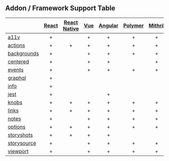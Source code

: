 ## Addon / Framework Support Table

| |[React](app/react)|[React Native](app/react-native)|[Vue](app/vue)|[Angular](app/angular)| [Polymer](app/polymer)| [Mithril](app/mithril)| [HTML](app/html)| [Marko](app/marko)| [Svelte](app/svelte)|
| ----------- |:-------:|:-------:|:-------:|:-------:|:-------:|:-------:|:-------:|:-------:|:-------:|
|[a11y](addons/a11y)              |+| |+|+|+|+|+|+| |
|[actions](addons/actions)        |+|+|+|+|+|+|+|+| |
|[backgrounds](addons/backgrounds)  |+| |+|+|+|+|+|+|+|
|[centered](addons/centered)      |+| |+|+| |+|+| |+|
|[events](addons/events)          |+| |+|+|+|+|+|+| |
|[graphql](addons/graphql)        |+| | | | | | | | |
|[info](addons/info)              |+| | | | | | | | |
|[jest](addons/jest)              |+| | |+| | |+| | |
|[knobs](addons/knobs)            |+|+|+|+|+|+|+|+|+|
|[links](addons/links)            |+|+|+|+|+|+|+| | |
|[notes](addons/notes)            |+| |+|+|+|+|+| | |
|[options](addons/options)        |+|+|+|+|+|+|+| | |
|[storyshots](addons/storyshots)  |+|+|+|+| | |+| | |
|[storysource](addons/storysource)|+| |+|+|+|+|+|+| |
|[viewport](addons/viewport)      |+| |+|+|+|+|+|+| |
